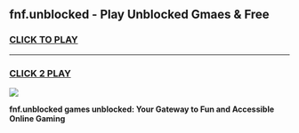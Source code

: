 
## fnf.unblocked - Play Unblocked Gmaes & Free
<h3>
<a href="https://news.freeplayer.one?title=fnf.unblocked&ref=23F">CLICK TO PLAY</a></h3>
<hr>

<h3>
<a href="https://news.freeplayer.one?title=fnf.unblocked&ref=23F">CLICK 2 PLAY</a>
  
</h3>

<a href="https://news.freeplayer.one?title=fnf.unblocked&ref=23F/"><img src="https://clearcache.store/games.png"></a>


**fnf.unblocked games unblocked: Your Gateway to Fun and Accessible Online Gaming**

